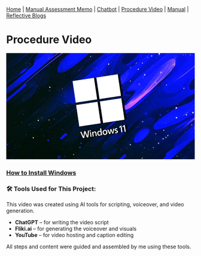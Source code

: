 [Home](index.md) | [Manual Assessment Memo](manual_assessment_memo.md) | [Chatbot](chatbot.md) | [Procedure Video](procedure_video.md) | [Manual](manual.md) | [Reflective Blogs](reflective_blogs.md) 


# Procedure Video
<a href="https://www.youtube.com/watch?v=5fCpXkUS2IQ"><img src="windows.png"></a>

### [How to Install Windows](https://youtu.be/5fCpXkUS2IQ)

### 🛠️ Tools Used for This Project:
This video was created using AI tools for scripting, voiceover, and video generation.

- **ChatGPT** – for writing the video script  
- **Fliki.ai** – for generating the voiceover and visuals  
- **YouTube** – for video hosting and caption editing  

All steps and content were guided and assembled by me using these tools.
